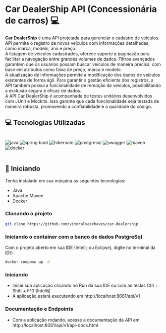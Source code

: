 <h1 style="font-weight: bold;">Car DealerShip API (Concessionária de carros) 💻</h1>

<p align="center">
  <div><b>Car DealerShip</b> é uma API projetada para gerenciar o cadastro de veículos. API permite o registro de novos veículos com informações detalhadas, como marca, modelo, ano e preço.</div>
  <div>A listagem de veículos cadastrados, oferece suporte a paginação para facilitar a navegação entre grandes volumes de dados. Filtros avançados garantem que os usuários possam buscar veículos de maneira precisa, com base em atributos como faixa de preço, marca e modelo.</div>
  <div>A atualização de informações permite a modificação dos dados de veículos existentes de forma ágil. Para garantir a gestão eficiente dos registros, a API também possui a funcionalidade de remoção de veículos, possibilitando a exclusão segura e eficaz de dados.</div>
  <div>A API Car DealerShip é acompanhada de testes unitários desenvolvidos com JUnit e Mockito. Isso garante que cada funcionalidade seja testada de maneira robusta, promovendo a confiabilidade e a qualidade do código.</div>
</p>

<h2 id="technologies">💻 Tecnologias Utilizadas</h2>
<div style="display:inline_block">
    <br />
    <img src="https://img.shields.io/badge/java-%23ED8B00.svg?style=for-the-badge&logo=openjdk&logoColor=white" alt="java"/>
    <img src="https://img.shields.io/badge/spring-%236DB33F.svg?style=for-the-badge&logo=spring&logoColor=white" alt="spring boot"/>
    <img src="https://img.shields.io/badge/Hibernate-59666C?style=for-the-badge&logo=Hibernate&logoColor=white" alt="hibernate"/>
    <img src="https://img.shields.io/badge/postgres-%23316192.svg?style=for-the-badge&logo=postgresql&logoColor=white" alt="postgresql" />
    <img src="https://img.shields.io/badge/-Swagger-%23Clojure?style=for-the-badge&logo=swagger&logoColor=white" alt="swagger" />
    <img src="https://img.shields.io/badge/Apache%20Maven-C71A36?style=for-the-badge&logo=Apache%20Maven&logoColor=white" alt="maven" />
    <img src="https://img.shields.io/badge/docker-%230db7ed.svg?style=for-the-badge&logo=docker&logoColor=white" alt="docker" />
</div><br />

<h2 id="started">🚀 Iniciando</h2>

Tenha instalado em sua máquina as seguintes tecnologias:

- Java
- Apache Maven
- Docker

<h3>Clonando o projeto</h3>

```bash
git clone https://github.com/vitoralveschaves/car-dealership
```

<h3>Iniciando o container com o banco de dados PostgreSql</h3>
<p>Com o projeto aberto em sua IDE (Intellij ou Eclipse), digite no terminal da IDE:</p>

```bash
docker compose up -d
```
<h3>Iniciando</h3>

- Inicie sua aplicação clicando no Run da sua IDE ou com as teclas Ctrl + Shift + F10 (Intellij)
- A aplicação estará executando em http://localhost:8081/api/v1

<h3>Documentação e Endpoints</h3>

- Com a aplicação rodando, acesse a documentação da API em http://localhost:8081/api/v1/api-docs.html
